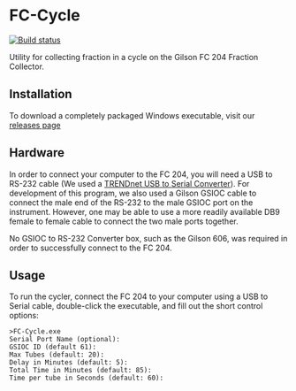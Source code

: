 # FC-Cycle

[![Build status](https://ci.appveyor.com/api/projects/status/615gjbnthy6cmtvi?svg=true)](https://ci.appveyor.com/project/naderm/fc-cycle)

Utility for collecting fraction in a cycle on the Gilson FC 204 Fraction Collector.

## Installation

To download a completely packaged Windows executable, visit our [releases page](https://github.com/white-lab/fc-cycler/releases)

## Hardware

In order to connect your computer to the FC 204, you will need a USB to RS-232 cable (We used a [TRENDnet USB to Serial Converter](https://www.amazon.com/TRENDnet-Converter-Prolific-Chipset-TU-S9/dp/B0007T27H8/)). For development of this program, we also used a Gilson GSIOC cable to connect the male end of the RS-232 to the male GSIOC port on the instrument. However, one may be able to use a more readily available DB9 female to female cable to connect the two male ports together.

No GSIOC to RS-232 Converter box, such as the Gilson 606, was required in order to successfully connect to the FC 204.

## Usage

To run the cycler, connect the FC 204 to your computer using a USB to Serial cable, double-click the executable, and fill out the short control options:

```
>FC-Cycle.exe
Serial Port Name (optional):
GSIOC ID (default 61):
Max Tubes (default: 20):
Delay in Minutes (default: 5):
Total Time in Minutes (default: 85):
Time per tube in Seconds (default: 60):
```
